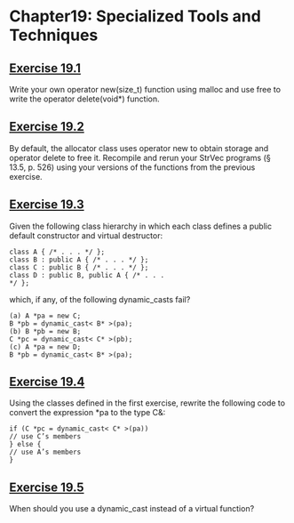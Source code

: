 # Chapter19: Specialized Tools and Techniques
## [Exercise 19.1](19.01.cpp)
Write your own operator new(size_t) function using malloc and use free to write the operator delete(void*) function.
## [Exercise 19.2](19.02)
By default, the allocator class uses operator new to obtain storage and operator delete to free it. Recompile and rerun your StrVec programs (§ 13.5, p. 526) using your versions of the functions from the previous exercise.
## [Exercise 19.3](19.03.txt)
Given the following class hierarchy in which each class defines a public default constructor and virtual destructor:
```
class A { /* . . . */ };
class B : public A { /* . . . */ };
class C : public B { /* . . . */ };
class D : public B, public A { /* . . .
*/ };
```
which, if any, of the following dynamic_casts fail?
```
(a) A *pa = new C;
B *pb = dynamic_cast< B* >(pa);
(b) B *pb = new B;
C *pc = dynamic_cast< C* >(pb);
(c) A *pa = new D;
B *pb = dynamic_cast< B* >(pa);
```
## [Exercise 19.4](19.04.cpp)
Using the classes defined in the first exercise, rewrite the following code to convert the expression *pa to the type C&:
```
if (C *pc = dynamic_cast< C* >(pa))
// use C’s members
} else {
// use A’s members
}
```
## [Exercise 19.5](19.05.txt)
When should you use a dynamic_cast instead of a virtual function?
